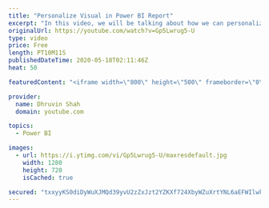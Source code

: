 ```yaml
---
title: "Personalize Visual in Power BI Report"
excerpt: "In this video, we will be talking about how we can personalize visuals in the Power BI report. This is a new feature rolled out during April 2020 update. This feature allows users to personalize visuals in the report based on their requirements.   Scenario:  Let’s say you have a Power BI report published"
originalUrl: https://youtube.com/watch?v=Gp5Lwrug5-U
type: video
price: Free
length: PT10M11S
publishedDateTime: 2020-05-18T02:11:46Z
heat: 50

featuredContent: "<iframe width=\"800\" height=\"500\" frameborder=\"0\" src=\"https://www.youtube.com/embed/Gp5Lwrug5-U\" allow=\"accelerometer; autoplay; encrypted-media; gyroscope; picture-in-picture\" allowfullscreen></iframe>"

provider:
  name: Dhruvin Shah
  domain: youtube.com

topics:
  - Power BI

images:
  - url: https://i.ytimg.com/vi/Gp5Lwrug5-U/maxresdefault.jpg
    width: 1280
    height: 720
    isCached: true

secured: "txxyyKS0diDyWuXJMQd39yvU2zZxJzt2YZKXf724XbyWZuXrtYNL6aEFWIlwk4UoIc8xN4LSAbVaTlBX4ivXxW3/LUKDLW+tiDXDqkbiWIj5cAU8N3J0wZ9ZUxzfNQGqobcuMzXB24S3uk/sPwXyiGdSWb4bEPFJbRJ4E/E0JnHH0ed61jxGVeWsx2yabOtlV0YXR6F8mi04BwLS2RmRYmhgQ+++8Q6Ipl/sZmWtV5ez+pRSV1MRzylityAn1HM5f8WXNXox5WTzliIs2Ua30EdKCfS5NuXHVJXTFMSWabp2z8fbUDKOk478oNxnS/Il4pPhvy/Jnpizd6F/CY8Zgv0RnZ02umyUztFLx9jck7y0bUKZQm/5+SctossZ727Ci8mC6O7vW5LvCiddM1t6oYMHhLYx87NGGD+eZkxRTsY=;Qzw8AP2DKOwQCuhbGlqTlQ=="
---
```


